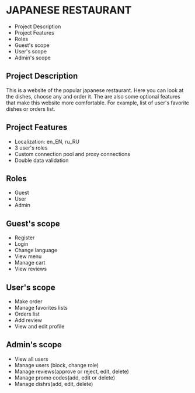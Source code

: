 # JAPANESE RESTAURANT
* Project Description
* Project Features
* Roles
* Guest's scope
* User's scope
* Admin's scope
## Project Description
This is a website of the popular japanese restaurant. Here you can look at the dishes, choose any and order it. The are also some optional features that make this website more comfortable. For example, list of user's favorite dishes or orders list.  
## Project Features
* Localization: en_EN, ru_RU
* 3 user's roles
* Custom connection pool and proxy connections
* Double data validation
## Roles
* Guest
* User
* Admin
## Guest's scope
* Register
* Login
* Change language
* View menu
* Manage cart
* View reviews
## User's scope
* Make order
* Manage favorites lists
* Orders list
* Add review
* View and edit profile
## Admin's scope
* View all users
* Manage users (block, change role)
* Manage reviews(approve or reject, edit, delete)
* Manage promo codes(add, edit or delete)
* Manage dishrs(add, edit, delete)
